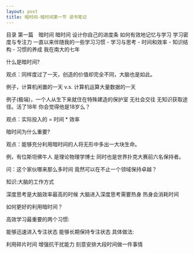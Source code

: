 ```yaml
---
layout: post
title: 暗时间-暗时间第一节 读书笔记
---
```



目录
第一篇　暗时间
  暗时间
  设计你自己的进度条
  如何有效地记忆与学习
  学习密度与专注力
  一直以来伴随我的一些学习习惯
      - 学习与思考
      - 时间和效率
      - 知识结构
      - 习惯的养成
  我在南大的七年
  
什么是暗时间?

观点：同样度过了一天，创造的价值却完全不同，大脑也是如此。

例子，计算机闲置的一天 v.s. 计算机运算大量数据的一天

例子(极端)，一个人从生下来就住在特殊建造的保护室 无社会交往 无知识获取途径。活了18年 你会觉得他是18岁么？

观点：实际投入的 = 时间 * 效率 

暗时间为什么重要?

观点：能够充分利用暗时间的人将无形中多出一大块生命。

例，有位斯坦佛牛人 是理论物理学博士 同时也是世界扑克大赛前六名保持者。

问：这个家伙哪来那么多时间 竟然可以在不止一个领域保持卓越？

知识:大脑的工作方式

深度思考是大脑效率最高的时候
大脑进入深度思考需要热身 热身会消耗时间

如何更好的利用暗时间？

高效学习最重要的两个习惯:

能够迅速进入专注状态 
能够长期保持专注状态
具体做法:

利用碎片时间
增强抗干扰能力 
刻意安排大段时间做一件事情
